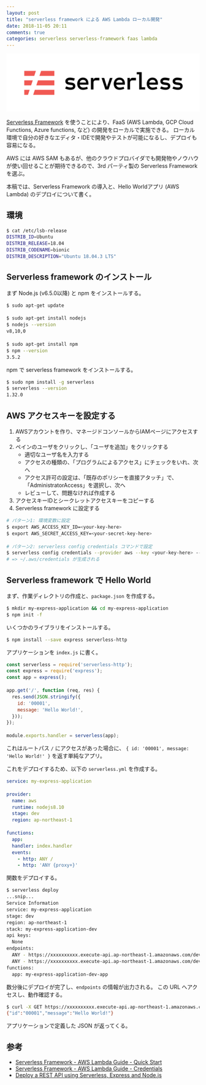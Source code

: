 ```yaml
---
layout: post
title: "serverless framework による AWS Lambda ローカル開発"
date: 2018-11-05 20:11
comments: true
categories: serverless serverless-framework faas lambda
---
```


![serverless framework logo](/images/20181105_serverless-framework/serverless-framework-logo.png)

[Serverless Framework](https://serverless.com/) を使うことにより、FaaS (AWS Lambda, GCP Cloud Functions, Azure functions, など) の開発をローカルで実施できる。
ローカル環境で自分の好きなエディタ・IDEで開発やテストが可能になるし、デプロイも容易になる。

AWS には AWS SAM もあるが、他のクラウドプロバイダでも開発物やノウハウが使い回せることが期待できるので、3rd パーティ製の Serverless Framework を選ぶ。

本稿では、Serverless Framework の導入と、Hello Worldアプリ (AWS Lambda) のデプロイについて書く。


## 環境

```sh
$ cat /etc/lsb-release
DISTRIB_ID=Ubuntu
DISTRIB_RELEASE=18.04
DISTRIB_CODENAME=bionic
DISTRIB_DESCRIPTION="Ubuntu 18.04.3 LTS"
```


<!-- more -->


## Serverless framework のインストール


まず Node.js (v6.5.0以降) と npm をインストールする。

```sh
$ sudo apt-get update

$ sudo apt-get install nodejs
$ nodejs --version
v8,10,0

$ sudo apt-get install npm
$ npm --version
3.5.2
```

npm で serverless framework をインストールする。

```sh
$ sudo npm install -g serverless
$ serverless --version
1.32.0
```


## AWS アクセスキーを設定する

1. AWSアカウントを作り、マネージドコンソールからIAMページにアクセスする
2. ペインのユーザをクリックし、「ユーザを追加」をクリックする
    - 適切なユーザ名を入力する
    - アクセスの種類の、「プログラムによるアクセス」にチェックをいれ、次へ
    - アクセス許可の設定は、「既存のポリシーを直接アタッチ」で、「AdministratorAccess」を選択し、次へ
    - レビューして、問題なければ作成する
3. アクセスキーIDとシークレットアクセスキーをコピーする
4. Serverless framework に設定する
```sh
# パターン1: 環境変数に設定
$ export AWS_ACCESS_KEY_ID=<your-key-here>
$ export AWS_SECRET_ACCESS_KEY=<your-secret-key-here>

# パターン2: serverless config credentials コマンドで設定
$ serverless config credentials --provider aws --key <your-key-here> --secret <your-secret-key-here>
# => ~/.aws/credentials が生成される
```


## Serverless framework で Hello World

まず、作業ディレクトリの作成と、`package.json` を作成する。

```sh
$ mkdir my-express-application && cd my-express-application
$ npm init -f
```

いくつかのライブラリをインストールする。

```sh
$ npm install --save express serverless-http
```

アプリケーションを `index.js` に書く。

```javascript
const serverless = require('serverless-http');
const express = require('express');
const app = express();

app.get('/', function (req, res) {
  res.send(JSON.stringify({
    id: '00001',
    message: 'Hello World!',
  }));
});

module.exports.handler = serverless(app);
```

これはルートパス `/` にアクセスがあった場合に、 `{ id: '00001', message: 'Hello World!' }` を返す単純なアプリ。

これをデプロイするため、以下の `serverless.yml` を作成する。

```yaml
service: my-express-application

provider:
  name: aws
  runtime: nodejs8.10
  stage: dev
  region: ap-northeast-1

functions:
  app:
  handler: index.handler
  events:
    - http: ANY /
    - http: 'ANY {proxy+}'
```

関数をデプロイする。

```sh
$ serverless deploy
...snip...
Service Information
service: my-express-application
stage: dev
region: ap-northeast-1
stack: my-express-application-dev
api keys:
  None
endpoints:
  ANY - https://xxxxxxxxxx.execute-api.ap-northeast-1.amazonaws.com/dev
  ANY - https://xxxxxxxxxx.execute-api.ap-northeast-1.amazonaws.com/dev/{proxy+}
functions:
  app: my-express-application-dev-app
```

数分後にデプロイが完了し、`endpoints` の情報が出力される。
この URL へアクセスし、動作確認する。

```sh
$ curl -X GET https://xxxxxxxxxx.execute-api.ap-northeast-1.amazonaws.com/dev
{"id":"00001","message":"Hello World!"}
```

アプリケーションで定義した JSON が返ってくる。

## 参考

- [Serverless Framework - AWS Lambda Guide - Quick Start](https://serverless.com/framework/docs/providers/aws/guide/quick-start/)
- [Serverless Framework - AWS Lambda Guide - Credentials](https://serverless.com/framework/docs/providers/aws/guide/credentials/)
- [Deploy a REST API using Serverless, Express and Node.js](https://serverless.com/blog/serverless-express-rest-api/)
